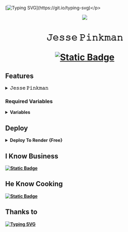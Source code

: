 [![Typing SVG](https://readme-typing-svg.demolab.com?font=Bebas+Neue&size=45&duration=4000&pause=1000&color=800000&random=false&width=500&height=70&lines=its+not+a+game!++;Bitc*!)](https://git.io/typing-svg)</p>
<p align="center">
  <img src="https://telegra.ph/file/f735eed9d6736e62b1482.jpg">
  </p>
  <h1 align="center">
    
 <p>𝙹𝚎𝚜𝚜𝚎 𝙿𝚒𝚗𝚔𝚖𝚊𝚗</p>
  
[![Static Badge](https://img.shields.io/badge/its%20me-Walter_White-brightgreen?style=flat-square&logo=rootme&logoColor=maroon&labelColor=silver&color=maroon)](https://t.me/Bhiman22bot)   
   </h1>


## Features

<b><details><summary>𝙹𝚎𝚜𝚜𝚎 𝙿𝚒𝚗𝚔𝚖𝚊𝚗</summary><br>
	
| Features |  Availability |
| :------: |  :----------: |
|   Auto Filter     |       ✅     |
|   Manual Filter     |       ✅     |
|   IMDB     |       ✅    |
|   Admin Commands     |       ✅     |
|   Broadcast     |       ✅     |
|   Index     |       ✅      |
|   IMDB search     |       ✅      |
|   Inline Search     |       ✅      |
|   Random pics     |       ✅     |
|   ids and User info     |       ✅     |
|   Stats, Users     |       ✅      |
|   Chats, Ban     |       ✅      |
|   Unban, Leave     |       ✅     |
|   Disable, Channel     |       ✅     |
|   Spelling Check Feature     |       ✅      |
</a>
</p>
</details> 


### Required Variables

<b><details><summary>Variables</summary><br>
* `BOT_TOKEN`: Create a bot using [@BotFather](https://telegram.dog/BotFather), and get the Telegram API token.
* `API_ID`: Get this value from [telegram.org](https://my.telegram.org/apps)
* `API_HASH`: Get this value from [telegram.org](https://my.telegram.org/apps)
* `CHANNELS`: Username or ID of channel or group. Separate multiple IDs by space
* `ADMINS`: Username or ID of Admin. Separate multiple Admins by space
* `DATABASE_URI`: [mongoDB](https://www.mongodb.com) URI. Get this value from [mongoDB](https://www.mongodb.com). For more help [walter](https://t.me/mrbhiman44)
* `DATABASE_NAME`: Name of the database in [mongoDB](https://www.mongodb.com). For more help [walter](https://t.me/mrbhiman44)
* `LOG_CHANNEL` : A channel to log the activities of bot. Make sure bot is an admin in the channel.
* Check [info.py](https://github.com/MRbhiman/Walter_white/blob/Master/info.py) for more variables

</a>
</p>
</details> 

## Deploy


<details><summary>Deploy To Render {Free}</summary>
<p>
<br>
<a href="https://render.com/deploy?repo=https://github.com/MRbhiman/Jesse_Pinkman/tree/web">
<img src="https://render.com/images/deploy-to-render-button.svg" alt="Deploy to Render">
</a>
</p>
</details> 

## I Know Business
 [![Static Badge](https://img.shields.io/badge/Walter_White-brightgreen?style=flat-square&logo=telegram&logoColor=maroon&labelColor=silver&color=maroon)](https://t.me/mrbhiman44)

## He Know Cooking
 [![Static Badge](https://img.shields.io/badge/Jesse%20Pinkman-brightgreen?style=flat-square&logo=telegram&logoColor=maroon&labelColor=silver&color=maroon)](https://t.me/Haker8000)

## Thanks to 

[![Typing SVG](https://readme-typing-svg.herokuapp.com?font=Russo+One&size=30&duration=4000&pause=1000&color=800000&random=false&width=435&lines=No+one...+)](https://git.io/typing-svg)
